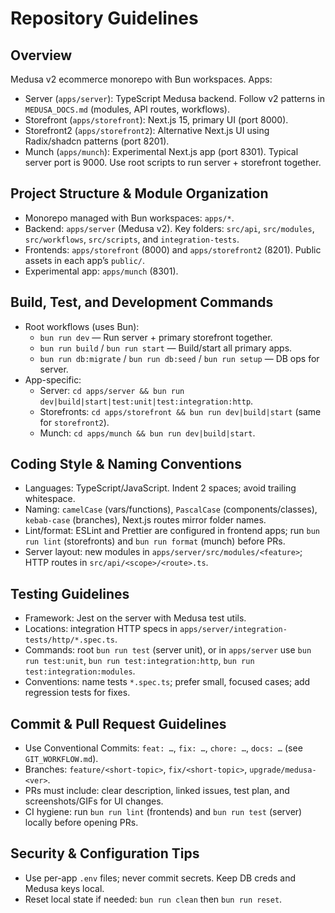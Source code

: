 # Repository Guidelines

## Overview
Medusa v2 ecommerce monorepo with Bun workspaces. Apps:
- Server (`apps/server`): TypeScript Medusa backend. Follow v2 patterns in `MEDUSA_DOCS.md` (modules, API routes, workflows).
- Storefront (`apps/storefront`): Next.js 15, primary UI (port 8000).
- Storefront2 (`apps/storefront2`): Alternative Next.js UI using Radix/shadcn patterns (port 8201).
- Munch (`apps/munch`): Experimental Next.js app (port 8301).
Typical server port is 9000. Use root scripts to run server + storefront together.

## Project Structure & Module Organization
- Monorepo managed with Bun workspaces: `apps/*`.
- Backend: `apps/server` (Medusa v2). Key folders: `src/api`, `src/modules`, `src/workflows`, `src/scripts`, and `integration-tests`.
- Frontends: `apps/storefront` (8000) and `apps/storefront2` (8201). Public assets in each app’s `public/`.
- Experimental app: `apps/munch` (8301).

## Build, Test, and Development Commands
- Root workflows (uses Bun):
  - `bun run dev` — Run server + primary storefront together.
  - `bun run build` / `bun run start` — Build/start all primary apps.
  - `bun run db:migrate` / `bun run db:seed` / `bun run setup` — DB ops for server.
- App-specific:
  - Server: `cd apps/server && bun run dev|build|start|test:unit|test:integration:http`.
  - Storefronts: `cd apps/storefront && bun run dev|build|start` (same for `storefront2`).
  - Munch: `cd apps/munch && bun run dev|build|start`.

## Coding Style & Naming Conventions
- Languages: TypeScript/JavaScript. Indent 2 spaces; avoid trailing whitespace.
- Naming: `camelCase` (vars/functions), `PascalCase` (components/classes), `kebab-case` (branches), Next.js routes mirror folder names.
- Lint/format: ESLint and Prettier are configured in frontend apps; run `bun run lint` (storefronts) and `bun run format` (munch) before PRs.
- Server layout: new modules in `apps/server/src/modules/<feature>`; HTTP routes in `src/api/<scope>/<route>.ts`.

## Testing Guidelines
- Framework: Jest on the server with Medusa test utils.
- Locations: integration HTTP specs in `apps/server/integration-tests/http/*.spec.ts`.
- Commands: root `bun run test` (server unit), or in `apps/server` use `bun run test:unit`, `bun run test:integration:http`, `bun run test:integration:modules`.
- Conventions: name tests `*.spec.ts`; prefer small, focused cases; add regression tests for fixes.

## Commit & Pull Request Guidelines
- Use Conventional Commits: `feat: …`, `fix: …`, `chore: …`, `docs: …` (see `GIT_WORKFLOW.md`).
- Branches: `feature/<short-topic>`, `fix/<short-topic>`, `upgrade/medusa-<ver>`.
- PRs must include: clear description, linked issues, test plan, and screenshots/GIFs for UI changes.
- CI hygiene: run `bun run lint` (frontends) and `bun run test` (server) locally before opening PRs.

## Security & Configuration Tips
- Use per-app `.env` files; never commit secrets. Keep DB creds and Medusa keys local.
- Reset local state if needed: `bun run clean` then `bun run reset`.
